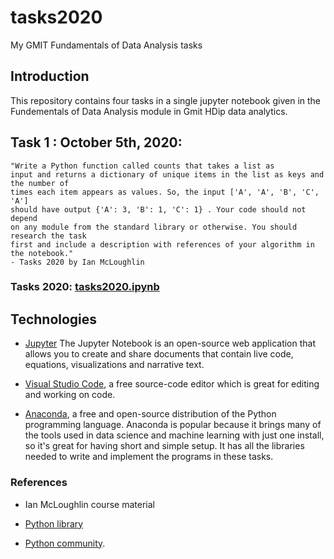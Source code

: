 # tasks2020
My GMIT Fundamentals of Data Analysis tasks

## Introduction
This repository contains four tasks in a single jupyter notebook given in the Fundementals of Data Analysis module in Gmit HDip data analytics. 

## Task 1 : October 5th, 2020:

~~~ 
"Write a Python function called counts that takes a list as
input and returns a dictionary of unique items in the list as keys and the number of
times each item appears as values. So, the input ['A', 'A', 'B', 'C', 'A']
should have output {'A': 3, 'B': 1, 'C': 1} . Your code should not depend
on any module from the standard library or otherwise. You should research the task
first and include a description with references of your algorithm in the notebook."
- Tasks 2020 by Ian McLoughlin
~~~

### Tasks 2020: [tasks2020.ipynb](https://github.com/AineNicD/tasks2020/blob/main/tasks2020.ipynb)


## Technologies 

* [Jupyter](https://jupyter.org/) The Jupyter Notebook is an open-source web application that allows you to create and share documents that contain live code, equations, visualizations and narrative text.

* [Visual Studio Code](https://code.visualstudio.com/), a free source-code editor which is great for editing and working on code. 

* [Anaconda](https://www.anaconda.com/distribution/), a free and open-source distribution of the Python programming language.
Anaconda is popular because it brings many of the tools used in data science and machine learning with just one install, so it's great for having short and simple setup. It has all the libraries needed to write and implement the programs in these tasks. 


### References
* Ian McLoughlin course material 

* [Python library](https://docs.python.org/3/library/functions.html)

* [Python community](https://www.python.org/community/).
